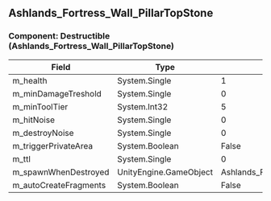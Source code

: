 ## Ashlands_Fortress_Wall_PillarTopStone

### Component: Destructible (Ashlands_Fortress_Wall_PillarTopStone)

|Field|Type|Default Value|
|-----|----|-------------|
|m_health|System.Single|1|
|m_minDamageTreshold|System.Single|0|
|m_minToolTier|System.Int32|5|
|m_hitNoise|System.Single|0|
|m_destroyNoise|System.Single|0|
|m_triggerPrivateArea|System.Boolean|False|
|m_ttl|System.Single|0|
|m_spawnWhenDestroyed|UnityEngine.GameObject|Ashlands_Fortress_Wall_PillarTopStone_frac|
|m_autoCreateFragments|System.Boolean|False|

